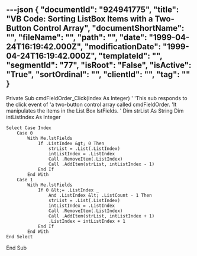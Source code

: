 ---json
{
  "documentId": "924941775",
  "title": "VB Code: Sorting ListBox Items with a Two-Button Control Array",
  "documentShortName": "",
  "fileName": "",
  "path": "",
  "date": "1999-04-24T16:19:42.000Z",
  "modificationDate": "1999-04-24T16:19:42.000Z",
  "templateId": "",
  "segmentId": "77",
  "isRoot": "False",
  "isActive": "True",
  "sortOrdinal": "",
  "clientId": "",
  "tag": ""
}
---

Private Sub cmdFieldOrder_Click(Index As Integer)
    '
    'This sub responds to the click event of
    'a two-button control array called cmdFieldOrder.
    'It manipulates the items in the List Box lstFields.
    '
    Dim strList As String
    Dim intListIndex As Integer
    
    Select Case Index
        Case 0
            With Me.lstFields
                If .ListIndex &gt; 0 Then
                    strList = .List(.ListIndex)
                    intListIndex = .ListIndex
                    Call .RemoveItem(.ListIndex)
                    Call .AddItem(strList, intListIndex - 1)
                End If
            End With
        Case 1
            With Me.lstFields
                If 0 &lt;= .ListIndex _
                    And .ListIndex &lt; .ListCount - 1 Then
                    strList = .List(.ListIndex)
                    intListIndex = .ListIndex
                    Call .RemoveItem(.ListIndex)
                    Call .AddItem(strList, intListIndex + 1)
                    .ListIndex = intListIndex + 1
                End If
            End With
    End Select
    
End Sub
